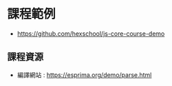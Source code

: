 # 課程範例
- https://github.com/hexschool/js-core-course-demo

## 課程資源

- 編譯網站 : https://esprima.org/demo/parse.html